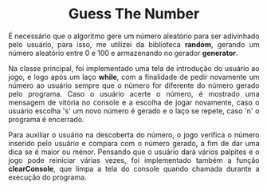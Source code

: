 <h1 align=center>Guess The Number</h1>

<p align=justify>É necessário que o algoritmo gere um número aleatório para ser adivinhado pelo usuário, para isso, me utilizei da biblioteca <strong>random</strong>, gerando um número aleatório entre 0 e 100 e armazenando no gerador <strong>generator</strong>.</p>

<p align=justify>Na classe principal, foi implementado uma tela de introdução do usuário ao jogo, e logo após um laço <strong>while</strong>, com a finalidade de pedir novamente um número ao usuário sempre que o número for diferente do número gerado pelo programa. Caso o usuário acerte o número, é mostrado uma mensagem de vitória no console e a escolha de jogar novamente, caso o usuário escolha 's' um novo número é gerado  e o laço se repete, caso 'n' o programa é encerrado.</p>

<p align=justify>Para auxiliar o usuário na descoberta do número, o jogo verifica o número inserido pelo usuário e compara com o número gerado, a fim de dar uma dica se é maior ou menor. Pensando que o usuário dará vários palpites e o jogo pode reiniciar várias vezes, foi implementado também a função <strong>clearConsole</strong>, que limpa a tela do console quando chamada durante a execução do programa.</p>
